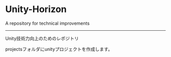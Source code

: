 # Unity-Horizon

A repository for technical improvements

---

Unity技術力向上のためのレポジトリ

projectsフォルダにunityプロジェクトを作成します。
